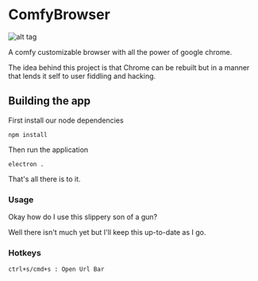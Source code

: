 # ComfyBrowser 
![alt tag](https://s17.postimg.org/bzrmj62hb/comfybrowser.png)

A comfy customizable browser with all the power of google chrome.

The idea behind this project is that Chrome can be rebuilt but in a manner that lends it self to user fiddling and hacking. 


## Building the app
First install our node dependencies
```
npm install
```
Then run the application

```
electron .
```

That's all there is to it.


### Usage

Okay how do I use this slippery son of a gun?

Well there isn't much yet but I'll keep this up-to-date as I go.

### Hotkeys
```
ctrl+s/cmd+s : Open Url Bar
```
